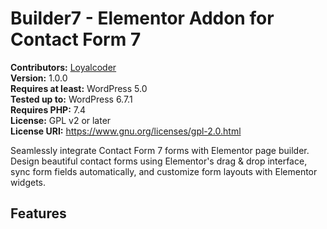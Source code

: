 # Builder7 - Elementor Addon for Contact Form 7

**Contributors:** [Loyalcoder](https://loyalcoder.com)  
**Version:** 1.0.0  
**Requires at least:** WordPress 5.0  
**Tested up to:** WordPress 6.7.1  
**Requires PHP:** 7.4  
**License:** GPL v2 or later  
**License URI:** https://www.gnu.org/licenses/gpl-2.0.html  

Seamlessly integrate Contact Form 7 forms with Elementor page builder. Design beautiful contact forms using Elementor's drag & drop interface, sync form fields automatically, and customize form layouts with Elementor widgets.

## Features

